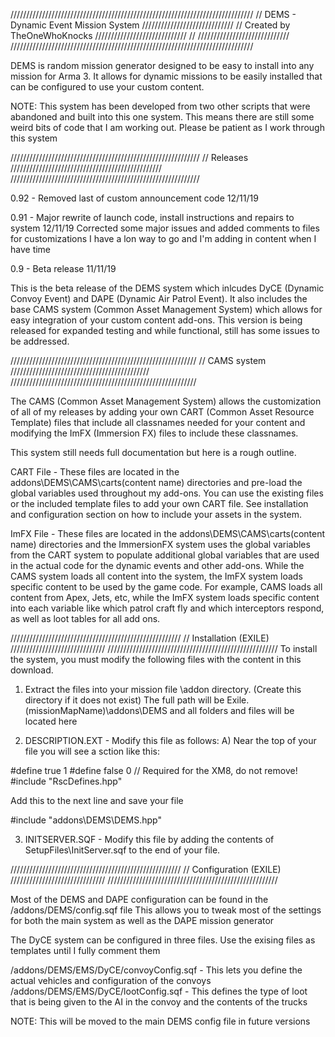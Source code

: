 /////////////////////////////////////////////////////////////////////////////
//	DEMS - Dynamic Event Mission System			/////////////////////////////
//	Created by TheOneWhoKnocks					/////////////////////////////
//												/////////////////////////////
/////////////////////////////////////////////////////////////////////////////

DEMS is random mission generator designed to be easy to install into any 
mission for Arma 3.  It allows for dynamic missions to be easily installed
that can be configured to use your custom content.

NOTE: This system has been developed from two other scripts that were abandoned and built into this one system.
This means there are still some weird bits of code that I am working out.  Please be patient as I work through this system


////////////////////////////////////////////////////////////
// Releases ////////////////////////////////////////////////
////////////////////////////////////////////////////////////

0.92 - Removed last of custom announcement code
12/11/19

0.91 - Major rewrite of launch code, install instructions and repairs to system
12/11/19
Corrected some major issues and added comments to files for customizations
I have a lon way to go and I'm adding in content when I have time

0.9 - Beta release
11/11/19

This is the beta release of the DEMS system which inlcudes DyCE (Dynamic Convoy
Event) and DAPE (Dynamic Air Patrol Event).  It also includes the base CAMS system
(Common Asset Management System) which allows for easy integration of your custom 
content add-ons.  This version is being released for expanded testing and while 
functional, still has some issues to be addressed.

///////////////////////////////////////////////////////////
// CAMS system ////////////////////////////////////////////
///////////////////////////////////////////////////////////

The CAMS (Common Asset Management System) allows the customization of all of my releases
by adding your own CART (Common Asset Resource Template) files that include all classnames
needed for your content and modifying the ImFX (Immersion FX) files to include these classnames.

This system still needs full documentation but here is a rough outline.

CART File - These files are located in the addons\DEMS\CAMS\carts\(content name) directories and 
pre-load the global variables used throughout my add-ons.  You can use the existing files
or the included template files to add your own CART file.  See installation and configuration 
section on how to include your assets in the system.

ImFX File - These files are located in the addons\DEMS\CAMS\carts\(content name) directories and 
the ImmersionFX system uses the global variables from the CART system to populate
additional global variables that are used in the actual code for the dynamic events and other
add-ons.  While the CAMS system loads all content into the system, the ImFX system loads specific
content to be used by the game code.  For example, CAMS loads all content from Apex, Jets, etc, while
the ImFX system loads specific content into each variable like which patrol craft fly and which
interceptors respond, as well as loot tables for all add ons. 

//////////////////////////////////////////////////////
// Installation (EXILE) //////////////////////////////
//////////////////////////////////////////////////////
To install the system, you must modify the following files with the content in this download.  

1. Extract the files into your mission file \addon directory.  (Create this directory if it does not exist)
The full path will be Exile.(missionMapName)\addons\DEMS and all folders and files will be located here

2. DESCRIPTION.EXT - Modify this file as follows:
A) Near the top of your file you will see a sction like this:

#define true 1
#define false 0
// Required for the XM8, do not remove!
#include "RscDefines.hpp"

Add this to the next line and save your file

#include "addons\DEMS\DEMS.hpp"


3. INITSERVER.SQF - Modify this file by adding the contents of SetupFiles\InitServer.sqf to the end of your file.


//////////////////////////////////////////////////////
// Configuration (EXILE) //////////////////////////////
//////////////////////////////////////////////////////

Most of the DEMS and DAPE configuration can be found in the /addons/DEMS/config.sqf file
This allows you to tweak most of the settings for both the main system as well as the DAPE mission generator


The DyCE system can be configured in three files.  Use the exising files as templates until I fully comment them

/addons/DEMS/EMS/DyCE/convoyConfig.sqf - This lets you define the actual vehicles and configuration of the convoys
/addons/DEMS/EMS/DyCE/lootConfig.sqf - This defines the type of loot that is being given to the AI in the convoy and the contents of the trucks

NOTE: This will be moved to the main DEMS config file in future versions
